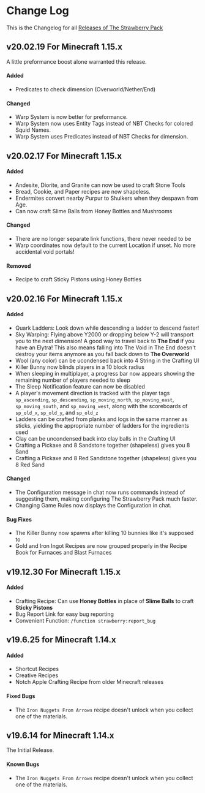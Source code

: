 # Change Log
This is the Changelog for all [Releases of The Strawberry Pack](https://github.com/ChristianSilvermoon/StrawberryPack/releases)

## v20.02.19 For Minecraft 1.15.x
A little preformance boost alone warranted this release.
#### Added
- Predicates to check dimension (Overworld/Nether/End)

#### Changed
- Warp System is now better for preformance.
- Warp System now uses Entity Tags instead of NBT Checks for colored Squid Names.
- Warp System uses Predicates instead of NBT Checks for dimension.

## v20.02.17 For Minecraft 1.15.x
#### Added
- Andesite, Diorite, and Granite can now be used to craft Stone Tools
- Bread, Cookie, and Paper recipes are now shapeless.
- Endermites convert nearby Purpur to Shulkers when they despawn from Age.
- Can now craft Slime Balls from Honey Bottles and Mushrooms

#### Changed
- There are no longer separate link functions, there never needed to be
- Warp coordinates now default to the current Location if unset. No more accidental void portals!

#### Removed
- Recipe to craft Sticky Pistons using Honey Bottles

## v20.02.16 For Minecraft 1.15.x
#### Added
- Quark Ladders: Look down while descending a ladder to descend faster!
- Sky Warping: Flying above Y2000 or dropping below Y-2 will transport you to the next dimension! A good way to travel back to **The End** if you have an Elytra! This also means falling into The Void in The End doesn't destroy your items anymore as you fall back down to **The Overworld**
- Wool (any color) can be ucondensed back into 4 String in the Crafting UI
- Killer Bunny now blinds players in a 10 block radius
- When sleeping in multiplayer, a progress bar now appears showing the remaining number of players needed to sleep
- The Sleep Notification feature can now be disabled
- A player's movement direction is tracked with the player tags `sp_ascending`, `sp_descending`, `sp_moving_north`, `sp_moving_east`, `sp_moving_south`, and `sp_moving_west`, along with the scoreboards of `sp_old_x`, `sp_old_y`, and `sp_old_z`
- Ladders can be crafted from planks and logs in the same manner as sticks, yielding the appropriate number of ladders for the ingredients used
- Clay can be uncondensed back into clay balls in the Crafting UI
- Crafting a Pickaxe and 8 Sandstone together (shapeless) gives you 8 Sand
- Crafting a Pickaxe and 8 Red Sandstone together (shapeless) gives you 8 Red Sand

#### Changed
- The Configuration message in chat now runs commands instead of suggesting them, making configuring The Strawberry Pack much faster.
- Changing Game Rules now displays the Configuration in chat.

#### Bug Fixes
- The Killer Bunny now spawns after killing 10 bunnies like it's supposed to
- Gold and Iron Ingot Recipes are now grouped properly in the Recipe Book for Furnaces and Blast Furnaces

## v19.12.30 For Minecraft 1.15.x
#### Added
- Crafting Recipe: Can use **Honey Bottles** in place of **Slime Balls** to craft **Sticky Pistons**
- Bug Report Link for easy bug reporting
- Convenient Function: `/function strawberry:report_bug`

## v19.6.25 for Minecraft 1.14.x
#### Added
- Shortcut Recipes
- Creative Recipes
- Notch Apple Crafting Recipe from older Minecraft releases

#### Fixed Bugs
- The `Iron Nuggets From Arrows` recipe doesn't unlock when you collect one of the materials.


## v19.6.14 for Minecraft 1.14.x
The Initial Release.

#### Known Bugs
- The `Iron Nuggets From Arrows` recipe doesn't unlock when you collect one of the materials.
